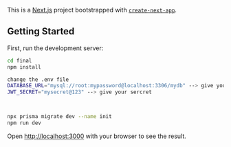 This is a [Next.js](https://nextjs.org/) project bootstrapped with [`create-next-app`](https://github.com/vercel/next.js/tree/canary/packages/create-next-app).

## Getting Started

First, run the development server:


```bash
cd final
npm install

change the .env file
DATABASE_URL="mysql://root:mypassword@localhost:3306/mydb" --> give your connection String, password, mysql db name
JWT_SECRET="mysecret@123" --> give your sercret



npx prisma migrate dev --name init
npm run dev

```

Open [http://localhost:3000](http://localhost:3000) with your browser to see the result.

